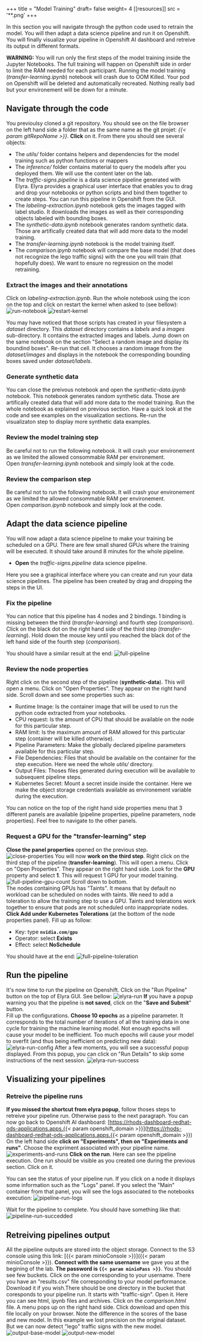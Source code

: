 +++
title = "Model Training"
draft= false
weight= 4
[[resources]]
  src = '**.png'
+++

In this section you will navigate through the python code used to retrain the model. You will then adapt a data science pipeline and run it on Openshift. You will finally visualize your pipeline in Openshift AI dashboard and retreive its output in different formats.

**WARNING:** You will run only the first steps of the model training inside the Jupyter Notebooks. The full training will happen on Openshift side in order to limit the RAM needed for each participant. Running the model training (*transfer-learning.ipynb*) notebook will crash due to OOM Killed. Your pod on Openshift will be deleted and automatically recreated. Nothing really bad but your environement will be down for a minute.

## Navigate through the code

You previoulsy cloned a git repository. You should see on the file browser on the left hand side a folder that as the same name as the git projet: *{{< param gitRepoName >}}*. **Click** on it. From there you should see several objects:
  - The *utils/* folder contains helpers and dependencies for the model training such as python functions or mappers
  - The *inference/* folder contains material to query the models after you deployed them. We will use the content later on the lab.
  - The *traffic-signs.pipeline* is a data science pipeline generated with Elyra. Elyra provides a graphical user interface that enables you to drag and drop your notebooks or python scripts and bind them together to create steps. You can run this pipeline in Openshift from the GUI.
  - The *labeling-extraction.ipynb* notebook gets the images tagged with label studio. It downloads the images as well as their corresponding objects labeled with bounding boxes.
  - The *synthetic-data.ipynb* notebook generates random synthetic data. Those are artifically created data that will add more data to the model training.  
  - The *transfer-learning.ipynb* notebook is the model training itself.
  - The *comparison.ipynb* notebook will compare the base model (that does not recognize the lego traffic signs) with the one you will train (that hopefully does). We want to ensure no regression on the model retraining.


### Extract the images and their annotations

Click on *labeling-extraction.ipynb*. Run the whole notebook using the icon on the top and click on restart the kernel when asked to (see bellow):
![run-notebook](run-notebook.png)
![restart-kernel](restart-kernel.png)

You may have noticed that those scripts has created in your filesystem a *dataset* directory. This *dataset* directory contains a *labels* and a *images* sub-directory. It contains the extracted images and labels. Jump down on the same notebook on the section "Select a random image and display its boundind boxes". Re-run that cell. It chooses a random image from the *dataset/images* and displays in the notebook the corresponding bounding boxes saved under *dataset/labels*.

### Generate synthetic data

You can close the preivous notebook and open the *synthetic-data.ipynb* notebook. This notebook generates random synthetic data. Those are artifically created data that will add more data to the model training. Run the whole notebook as explained on previous section. Have a quick look at the code and see examples on the visualization sections. Re-run the visualizaton step to display more synthetic data examples.

### Review the model training step

Be careful not to run the following notebook. It will crash your environement as we limited the allowed consommable RAM per environement.  
Open *transfer-learning.ipynb* notebook and simply look at the code.

### Review the comparison step

Be careful not to run the following notebook. It will crash your environement as we limited the allowed consommable RAM per environement.  
Open *comparison.ipynb* notebook and simply look at the code.

## Adapt the data science pipeline

You will now adapt a data science pipeline to make your training be scheduled on a GPU. There are few small shared GPUs where the training will be executed. It should take around 8 minutes for the whole pipeline.

* **Open** the *traffic-signs.pipeline* data science pipeline.

Here you see a graphical interface where you can create and run your data science pipelines. The pipeline has been created by drag and dropping the steps in the UI.

### Fix the pipeline

You can notice that this pipeline has 4 nodes and 2 bindings. 1 binding is missing between the third (*transfer-learning*) and fourth step (*comparison*). Click on the black dot on the right hand side of the third step (*transfer-learning*).  Hold down the mouse key until you reached the black dot of the left hand side of the fourth step (*comparison*).

You should have a similar result at the end:
![full-pipeline](full-pipeline.png)

### Review the node properties

Right click on the second step of the pipeline (**synthetic-data**). This will open a menu. Click on "Open Properties". They appear on the right hand side. Scroll down and see some properties such as:
  - Runtime Image: Is the container image that will be used to run the python code extracted from your notebooks.
  - CPU request: Is the amount of CPU that should be available on the node for this particular step.
  - RAM limit: Is the maximum amount of RAM allowed for this particular step (container will be killed otherwise).
  - Pipeline Parameters: Make the globally declared pipeline parameters available for this particular step.
  - File Dependencies: Files that should be available on the container for the step execution. Here we need the whole *utils/* directory.
  - Output Files: Thoses files generated during execution will be available to subsequent pipeline steps.
  - Kubernetes Secret: Mount a secret inside inside the container. Here we make the object storage credentials available as environement variable during the execution.

You can notice on the top of the right hand side properties menu that 3 different panels are available (pipeline properties, pipeline parameters, node properties). Feel free to navigate to the other panels.

### Request a GPU for the "transfer-learning" step

**Close the panel properties** opened on the previous step.
![close-properties](close-properties.png)
You will now **work on the third step**.
Right click on the third step of the pipeline (**transfer-learning**). This will open a menu. Click on "Open Properties". They appear on the right hand side. Look for the **GPU** property and select **1**. This will request 1 GPU for your model training. 
![full-pipeline-gpu-count](full-pipeline-gpu-count.png)
Scroll down to bottom.  
The nodes containing GPUs has "Taints". It means that by default no workload can be scheduled on nodes with taints. We need to add a toleration to allow the training step to use a GPU. Taints and tolerations work together to ensure that pods are not scheduled onto inappropriate nodes.  
**Click Add under Kubernetes Tolerations** (at the bottom of the node properties panel). Fill up as follow:
- Key: type **```nvidia.com/gpu```**
- Operator: select **Exists**
- Effect: select **NoSchedule**

You should have at the end:
![full-pipeline-toleration](full-pipeline-toleration.png)

## Run the pipeline

It's now time to run the pipeline on Openshift. Click on the "Run Pipeline" button on the top of Elyra GUI. See bellow:
![elyra-run](elyra-run.png)
**If** you have a popup warning you that the pipeline is **not saved**, click on the "**Save and Submit**" button.  
Fill up the configurations. **Choose 10 epochs** as a pipeline parameter. It corresponds to the total number of iterations of all the training data in one cycle for training the machine learning model. Not enough epochs will cause your model to be inefficient. Too much epochs will cause your model to overfit (and thus being inefficient on predicting new data):
![elyra-run-config](elyra-run-config.png)
After a few moments, you will see a successful popup displayed. From this popup, you can click on "Run Details" to skip some instructions of the next session.
![elyra-run-success](elyra-run-success.png)


## Visualizing your pipelines

### Retreive the pipeline runs

**If you missed the shortcut from elyra popup**, follow thoses steps to retreive your pipeline run. Otherwise pass to the next paragraph.
You can now go back to Openshift AI dashboard: [https://rhods-dashboard-redhat-ods-applications.apps.{{< param openshift_domain >}}](https://rhods-dashboard-redhat-ods-applications.apps.{{< param openshift_domain >}})
On the left hand side **click on "Experiments", then on "Experiments and runs"**. Choose the expriment associated with your pipeline name. 
![experiments-and-runs](experiments-and-runs.png)
**Click on the run**. Here can see the pipeline execution. One run should be visible as you created one during the previous section. Click on it.

You can see the status of your pipeline run. If you click on a node it displays some information such as the "Logs" panel. If you select the "Main" container from that panel, you will see the logs associated to the notebooks execution:
![pipeline-run-logs](pipeline-run-logs.png)

Wait for the pipeline to complete. You should have something like that:
![pipeline-run-succedded](pipeline-run-succedded.png)

## Retreiving pipelines output

All the pipeline outputs are stored into the object storage. Connect to the S3 console using this link: [{{< param minioConsole >}}]({{< param minioConsole >}}). **Connect with the same username** we gave you at the begining of the lab. **The password is ```{{< param minioPass >}}```**. You should see few buckets. Click on the one corresponding to your username. There you have an "results.csv" file corresponding to your model performance. Download it if you wish.There should be one directory in the bucket that coresponds to your pipeline run. It starts with "traffic-sign". Open it. Here you can see html, ipynb files and archives. Click on the *comparison.html* file. A menu pops up on the right hand side. Click download and open this file locally on your browser. Note the difference in the scores of the base and new model. In this example we lost precision on the original dataset. But we can now detect "lego" traffic signs with the new model.
![output-base-model](output-base-model.png)
![output-new-model](output-new-model.png)
